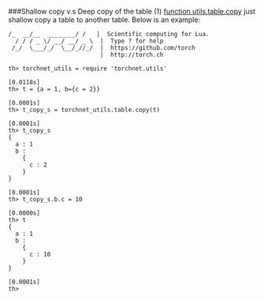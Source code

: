 ###Shallow copy v.s Deep copy of the table
(1) [function utils.table.copy](https://github.com/eriche2016/code_pool_for_for_my_own_use/blob/master/torchnet/utils/table.lua#L27) just shallow copy a table to another table. Below is an example:
```
/_  __/__  ________/ /   |  Scientific computing for Lua.
  / / / _ \/ __/ __/ _ \  |  Type ? for help
 /_/  \___/_/  \__/_//_/  |  https://github.com/torch
                          |  http://torch.ch

th> torchnet_utils = require 'torchnet.utils'
                                                                      [0.0118s]
th> t = {a = 1, b={c = 2}}
                                                                      [0.0001s]
th> t_copy_s = torchnet_utils.table.copy(t)
                                                                      [0.0001s]
th> t_copy_s
{
  a : 1
  b :
    {
      c : 2
    }
}
                                                                      [0.0001s]
th> t_copy_s.b.c = 10
                                                                      [0.0000s]
th> t
{
  a : 1
  b :
    {
      c : 10
    }
}
                                                                      [0.0001s]
th>

```
